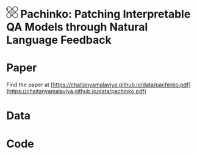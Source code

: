 # <img src="images/patch.png" alt="drawing" width="30"/> Pachinko: Patching Interpretable QA Models through Natural Language Feedback

# Paper
Find the paper at [https://chaitanyamalaviya.github.io/data/pachinko.pdf](https://chaitanyamalaviya.github.io/data/pachinko.pdf)

# Data

# Code
